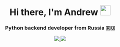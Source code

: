<h1 align="center">Hi there, I'm Andrew <img src="https://github.com/blackcater/blackcater/raw/main/images/Hi.gif" width="32"></h1>
<h3 align="center">Python backend developer from Russia 🇷🇺</h3>
<p align="center">
  <a href="https://leetcode.com/Artek22/"><img src="https://img.shields.io/badge/LeetCode-000000?style=for-the-badge&logo=LeetCode&logoColor=#d16c06">
  <a href="https://leetcode.com/Artek22/"><img src="https://img.shields.io/badge/Codewars-B1361E?style=for-the-badge&logo=codewars&logoColor=grey">
</p>
